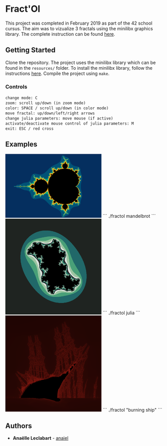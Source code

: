 # Fract'Ol

This project was completed in February 2019 as part of the 42 school cursus. The aim was to vizualize 3 fractals using the minilibx graphics library. The complete instruction can be found [here](https://github.com/miniponps/42-Fractol/blob/master/fract_ol.pdf).

## Getting Started

Clone the repository. The project uses the minilibx library which can be found in the `resources/` folder. To install the minilibx library, follow the instructions [here](https://github.com/pbondoer/MinilibX).
Compile the project using `make`.

### Controls

```
change mode: C
zoom: scroll up/down (in zoom mode)
color: SPACE / scroll up/down (in color mode)
move fractal: up/down/left/right arrows
change julia parameters: move mouse (if active)
activate/deactivate mouse control of julia parameters: M
exit: ESC / red cross
```

## Examples

<img src="https://github.com/anaiel/fractol/blob/master/fractals/Mandelbrot.png?raw=true" alt="Mandelbrot" width="300"/>
```
./fractol mandelbrot
```
<img src="https://github.com/anaiel/fractol/blob/master/fractals/Julia.png?raw=true" alt="Julia" width="300"/>
```
./fractol julia
```
<img src="https://raw.githubusercontent.com/anaiel/fractol/master/fractals/Burning%20ship.png" alt="Burning ship" width="300"/>
```
./fractol "burning ship"
```

## Authors

* **Anaëlle Leclabart** - [anaiel](https://github.com/anaiel)
